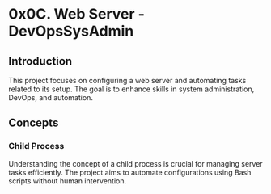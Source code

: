 # 0x0C. Web Server - DevOpsSysAdmin

## Introduction

This project focuses on configuring a web server and automating tasks related to its setup. The goal is to enhance skills in system administration, DevOps, and automation.

## Concepts

### Child Process

Understanding the concept of a child process is crucial for managing server tasks efficiently. The project aims to automate configurations using Bash scripts without human intervention.

